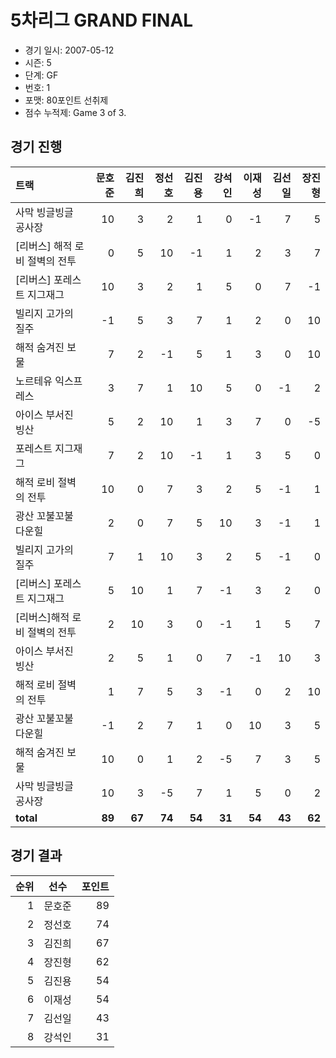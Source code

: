# 5차리그 GRAND FINAL

- 경기 일시: 2007-05-12
- 시즌: 5
- 단계: GF
- 번호: 1
- 포맷: 80포인트 선취제
- 점수 누적제: Game 3 of 3.





## 경기 진행

| 트랙 | 문호준 | 김진희 | 정선호 | 김진용 | 강석인 | 이재성 | 김선일 | 장진형 |
|:---|---:|---:|---:|---:|---:|---:|---:|---:|
| 사막 빙글빙글 공사장 | 10 | 3 | 2 | 1 | 0 | -1 | 7 | 5 |
| [리버스] 해적 로비 절벽의 전투 | 0 | 5 | 10 | -1 | 1 | 2 | 3 | 7 |
| [리버스] 포레스트 지그재그 | 10 | 3 | 2 | 1 | 5 | 0 | 7 | -1 |
| 빌리지 고가의 질주 | -1 | 5 | 3 | 7 | 1 | 2 | 0 | 10 |
| 해적 숨겨진 보물 | 7 | 2 | -1 | 5 | 1 | 3 | 0 | 10 |
| 노르테유 익스프레스 | 3 | 7 | 1 | 10 | 5 | 0 | -1 | 2 |
| 아이스 부서진 빙산 | 5 | 2 | 10 | 1 | 3 | 7 | 0 | -5 |
| 포레스트 지그재그 | 7 | 2 | 10 | -1 | 1 | 3 | 5 | 0 |
| 해적 로비 절벽의 전투 | 10 | 0 | 7 | 3 | 2 | 5 | -1 | 1 |
| 광산 꼬불꼬불 다운힐 | 2 | 0 | 7 | 5 | 10 | 3 | -1 | 1 |
| 빌리지 고가의 질주 | 7 | 1 | 10 | 3 | 2 | 5 | -1 | 0 |
| [리버스] 포레스트 지그재그 | 5 | 10 | 1 | 7 | -1 | 3 | 2 | 0 |
| [리버스]해적 로비 절벽의 전투 | 2 | 10 | 3 | 0 | -1 | 1 | 5 | 7 |
| 아이스 부서진 빙산 | 2 | 5 | 1 | 0 | 7 | -1 | 10 | 3 |
| 해적 로비 절벽의 전투 | 1 | 7 | 5 | 3 | -1 | 0 | 2 | 10 |
| 광산 꼬불꼬불 다운힐 | -1 | 2 | 7 | 1 | 0 | 10 | 3 | 5 |
| 해적 숨겨진 보물 | 10 | 0 | 1 | 2 | -5 | 7 | 3 | 5 |
| 사막 빙글빙글 공사장 | 10 | 3 | -5 | 7 | 1 | 5 | 0 | 2 |
| __total__ | __89__ | __67__ | __74__ | __54__ | __31__ | __54__ | __43__ | __62__ |




## 경기 결과

| 순위 | 선수 | 포인트 |
|---:|:---:|---:|
| 1 | 문호준 | 89 |
| 2 | 정선호 | 74 |
| 3 | 김진희 | 67 |
| 4 | 장진형 | 62 |
| 5 | 김진용 | 54 |
| 6 | 이재성 | 54 |
| 7 | 김선일 | 43 |
| 8 | 강석인 | 31 |

